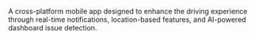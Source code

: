 A cross-platform mobile app designed to enhance the driving experience through real-time notifications, location-based features, and AI-powered dashboard issue detection.
